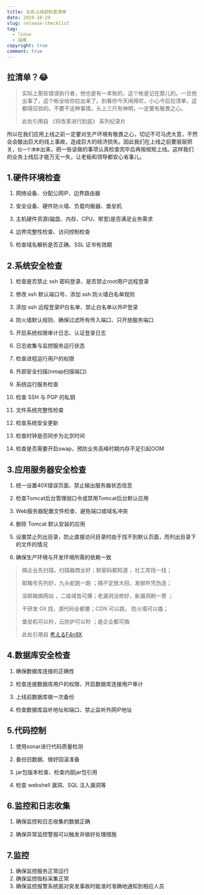```yaml
---
title: 业务上线前检查清单
date: 2019-10-29
slug: release-checklist
tag:
  - linux
  - 运维
copyright: true
comment: true
---
```


## 拉清单？😂

> 实际上那些错误执行者，他也是有一本账的，这个帐是记在那儿的。一旦他出事了，这个帐全给你拉出来了。别看你今天闹得欢，小心今后拉清单，这都得应验的。不要干这种事情。头上三尺有神明，一定要有敬畏之心。 
>
> 此处引用自  《将改革进行到底》 系列纪录片

所以在我们应用上线之前一定要对生产环境有敬畏之心，切记不可马虎大意，不然会会酿出巨大的线上事故，造成巨大的经济损失。因此我们在上线之前要层层把关，`拉一个清单`出来，把一些该做的事项认真检查完毕后再按规矩上线。这样我们的业务上线后才能万无一失，让老板和领导都安心省事儿。

1.硬件环境检查
--------------

1.  网络设备、分配公网IP、边界路由器

2.  安全设备、硬件防火墙、负载均衡器、堡垒机

3.  主机硬件资源(磁盘、内存、CPU、带宽)是否满足业务需求

4.  边界完整性检查、访问控制检查

5.  检查域名解析是否正确、SSL 证书有效期

2.系统安全检查
--------------

1.  检查是否禁止 ssh 密码登录、是否禁止root用户远程登录

2.  修改 ssh 默认端口号、添加 ssh 防火墙白名单规则

3.  添加 ssh 远程登录IP白名单、禁止白名单以外IP登录

4.  防火墙默认规则、确保过滤所有传入端口、只开放服务端口

5.  开启系统权限审计日志、认证登录日志

6.  日志收集与监控服务运行状态

7.  检查进程运行用户的权限

8.  外部安全扫描(nmap扫描端口)

9.  系统运行服务检查

10.  检查 SSH 与 PGP 的私钥

11.  文件系统完整性检查

12.  检查系统安全更新

13.  检查时钟是否同步为北京时间

14.  检查是否需要开启swap，预防业务高峰时期内存不足引起OOM

3.应用服务器安全检查
--------------------

1.  统一设置40X错误页面、禁止输出服务器状态信息

2.  检查Tomcat后台管理弱口令或禁用Tomcat后台默认应用

3.  Web服务器配置文件检查、避免端口或域名冲突

4.  删除 Tomcat 默认安装的应用

5.  设置禁止列出目录，防止直接访问目录时由于找不到默认页面，而列出目录下的文件的情况

6.  确保生产环境与开发环境所需的依赖一致



> 搞企业先扫描，扫描器商业好；默密码都知道 ，社工库找一找；
>
> 邮箱号先列好，九头蛇跑一跑 ；搞不定放大招，发邮件凭伪造；
>
> 没邮箱搞网站 ，二级域皆可爆；老漏洞没修好，新漏洞刷一票 ；
>
> 干研发 Git 找，源代码全都要；CDN 可以跳， 防火墙可以撬；
>
> 堡垒机可以秒，云防护可以秒 ；是企业都可搞 
>
> 此处引用自  [考えるF4n9X](https://fanqxu.com/) 

4.数据库安全检查
----------------

1.  确保数据库连接的正确性

2.  检查连接数据库用户的权限、开启数据库连接用户审计

3.  上线前数据库做一次备份

4.  检查数据库监听地址和端口、禁止监听外网IP地址

5.代码控制
----------

1.  使用sonar进行代码质量检测

2.  备份旧数据、做好回滚准备

3.  jar包版本检查、检查内部jar包引用

4.  检查 webshell 漏洞、SQL 注入漏洞等

6.监控和日志收集
----------------

1.  确保监控和日志收集的数据正确

2.  确保异常监控警报可以触发并做好处理措施

## 7.监控

1.  确保监控服务正常运行
2.  确保监控指标采集正常
3.  确保监控报警系统面对突发事故时能准时准确地通知到相应人员